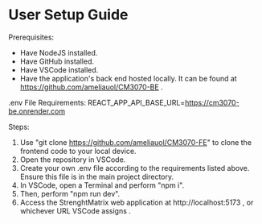 # User Setup Guide

Prerequisites:
* Have NodeJS installed.
* Have GitHub installed.
* Have VSCode installed.
* Have the application's back end hosted locally. It can be found at https://github.com/ameliauol/CM3070-BE .

.env File Requirements:
REACT_APP_API_BASE_URL=https://cm3070-be.onrender.com

Steps:
1. Use "git clone https://github.com/ameliauol/CM3070-FE" to clone the frontend code to your local device.
2. Open the repository in VSCode.
3. Create your own .env file according to the requirements listed above. Ensure this file is in the main project directory. 
4. In VSCode, open a Terminal and perform "npm i".
5. Then, perform "npm run dev".
6. Access the StrenghtMatrix web application at http://localhost:5173 , or whichever URL VSCode assigns .
